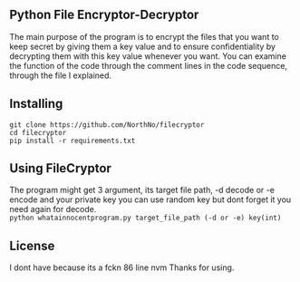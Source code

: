 <h2>Python File Encryptor-Decryptor</h2>
The main purpose of the program is to encrypt the files that you want to keep secret by giving them a key value and to ensure confidentiality by decrypting them with this key value whenever you want. You can examine the function of the code through the comment lines in the code sequence, through the file I explained.

<h2>Installing</h2>

``` git clone https://github.com/NorthNo/filecryptor ``` <br>
``` cd filecryptor ``` <br>
``` pip install -r requirements.txt ``` <br>

<h2>Using FileCryptor</h2>

The program might get 3 argument, its target file path, -d decode or -e encode and your private key you can use random key but dont forget it you need again for decode.<br>
``` python whatainnocentprogram.py target_file_path (-d or -e) key(int) ```

<h2>License</h2>
I dont have because its a fckn 86 line nvm Thanks for using.
